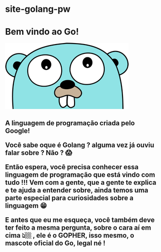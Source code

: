 # site-golang-pw

<h1>Bem vindo ao Go!</h1>
 <img src="/img/mascote-2.png">
<h2>A linguagem de programação criada pelo Google!

Você sabe oque é **Golang ?** alguma vez já ouviu falar sobre ? **Não ?** 😱

Então espera, você precisa conhecer essa linguagem de programação que está vindo com tudo **!!!**
 Vem com a gente, que a gente te explica e te ajuda a entender sobre, ainda temos uma parte especial para curiosidades sobre a linguagem 😁 

E antes que eu me esqueça, você também deve ter feito a mesma pergunta, sobre o cara aí em cima 👆🏼 , ele é o **GOPHER**, isso mesmo, o mascote oficial do Go, legal né !
  
